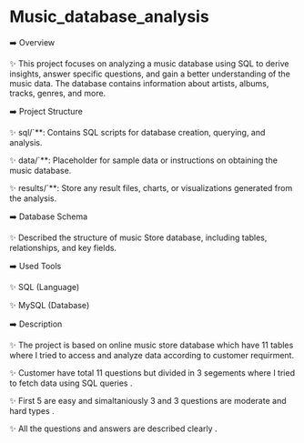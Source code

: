 # Music_database_analysis

➡️ Overview

✨ This project focuses on analyzing a music database using SQL to derive insights, answer specific questions, and gain a better understanding of the music data. The database contains information about artists, albums, tracks, genres, and more.

➡️ Project Structure

✨ sql/`**: Contains SQL scripts for database creation, querying, and analysis.

✨ data/`**: Placeholder for sample data or instructions on obtaining the music database.

✨ results/`**: Store any result files, charts, or visualizations generated from the analysis.

➡️ Database Schema

✨ Described the structure of music Store  database, including tables, relationships, and key fields.

➡️ Used Tools

✨ SQL (Language)

✨ MySQL (Database)

➡️ Description

✨ The project is based on online music store database which have 11 tables where I tried to access and analyze data according to customer requirment.

✨ Customer have total 11 questions but divided in 3 segements where I tried to fetch data using SQL queries .

✨ First 5 are easy and simaltaniously 3 and 3 questions are moderate and hard types . 

✨ All the questions and answers are described clearly .

